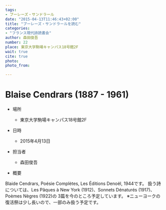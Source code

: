 ```yaml
---
tags:
- ブーレーズ・サンドラール
date: "2015-04-13T11:46:43+02:00"
title: "ブーレーズ・サンドラールを読む"
categories:
- "フランス現代詩読書会"
author: 森田俊吾
number: 22
place: 東京大学駒場キャンパス18号館2F
wait: true
cite: true
photo:
photo_from:

---
```


# Blaise Cendrars (1887 - 1961)


<!--more-->

* 場所

	- 東京大学駒場キャンパス18号館2F

* 日時

	- 2015年4月13日

* 担当者

	- 森田俊吾

* 概要

Blaide Cendrars, Poésie Complètes, Les Éditions Denoël, 1944です。 扱う詩については、Les Pâques à New York (1912)、Sonnets Dénaturés (1917)、Poèmes Nègres (1922)の 3篇を今のところ予定しています。 ※ニューヨークの復活祭は少し長いので、一部のみ扱う予定です。
